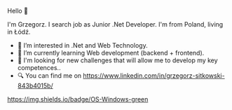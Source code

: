 Hello 👋

I'm Grzegorz. I search job as Junior .Net Developer. I'm from Poland, living in Łódź.

- 👀 I’m interested in .Net and Web Technology.
- 🌱 I’m currently learning Web development (backend + frontend).
- 💪 I'm looking for new challenges that will allow me to develop my key competences..
- 🔍 You can find me on https://www.linkedin.com/in/grzegorz-sitkowski-843b4015b/

<!---
GrzegorzSitkowski/GrzegorzSitkowski is a ✨ special ✨ repository because its `README.md` (this file) appears on your GitHub profile.
You can click the Preview link to take a look at your changes.
--->

https://img.shields.io/badge/OS-Windows-green
